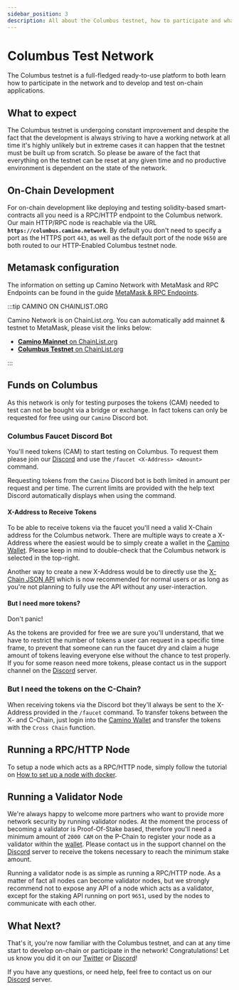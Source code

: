 ```yaml
---
sidebar_position: 3
description: All about the Columbus testnet, how to participate and what to expect.
---
```


# Columbus Test Network

The Columbus testnet is a full-fledged ready-to-use platform to both learn how to participate in the network and to develop and test on-chain applications.

## What to expect

The Columbus testnet is undergoing constant improvement and despite the fact that the development is always striving to have a working network at all time it's highly unlikely but in extreme cases it can happen that the testnet must be built up from scratch. So please be aware of the fact that everything on the testnet can be reset at any given time and no productive environment is dependent on the state of the network.

## On-Chain Development

For on-chain development like deploying and testing solidity-based smart-contracts all you need is a RPC/HTTP endpoint to the Columbus network. Our main HTTP/RPC node is reachable via the URL **`https://columbus.camino.network`**. By default you don't need to specify a port as the HTTPS port `443`, as well as the default port of the node `9650` are both routed to our HTTP-Enabled Columbus testnet node.

## Metamask configuration

The information on setting up Camino Network with MetaMask and RPC Endpoints can be found in the guide [MetaMask & RPC Endpoints](/guides/metamask-rpc-endpoints).

:::tip CAMINO ON CHAINLIST.ORG

Camino Network is on ChainList.org. You can automatically add mainnet & testnet to MetaMask, please visit the links below:

- [**Camino Mainnet** on ChainList.org](https://chainlist.org/?search=camino&testnets=false)
- [**Columbus Testnet** on ChainList.org](https://chainlist.org/?search=columbus&testnets=true)

:::

## Funds on Columbus

As this network is only for testing purposes the tokens (CAM) needed to test can not be bought via a bridge or exchange. In fact tokens can only be requested for free using our `Camino` Discord bot.

### Columbus Faucet Discord Bot

You'll need tokens (CAM) to start testing on Columbus. To request them please join our [Discord](https://discord.gg/camino) and use the `/faucet <X-Address> <Amount>` command.

Requesting tokens from the `Camino` Discord bot is both limited in amount per request and per time. The current limits are provided with the help text Discord automatically displays when using the command.

#### X-Address to Receive Tokens

To be able to receive tokens via the faucet you'll need a valid X-Chain address for the Columbus network. There are multiple ways to create a X-Address where the easiest would be to simply create a wallet in the [Camino Wallet](https://suite.camino.network/). Please keep in mind to double-check that the Columbus network is selected in the top-right.

Another way to create a new X-Address would be to directly use the [X-Chain JSON API](../developer/apis/camino-node-apis/x-chain.mdx) which is now recommended for normal users or as long as you're not planning to fully use the API without any user-interaction.

#### But I need more tokens?

Don't panic!

As the tokens are provided for free we are sure you'll understand, that we have to restrict the number of tokens a user can request in a specific time frame, to prevent that someone can run the faucet dry and claim a huge amount of tokens leaving everyone else without the chance to test properly. If you for some reason need more tokens, please contact us in the support channel on the [Discord](https://discord.gg/camino) server.

### But I need the tokens on the C-Chain?

When receiving tokens via the Discord bot they'll always be sent to the X-Address provided in the `/faucet` command. To transfer tokens between the X- and C-Chain, just login into the [Camino Wallet](https://suite.camino.network/) and transfer the tokens with the `Cross Chain` function.

## Running a RPC/HTTP Node

To setup a node which acts as a RPC/HTTP node, simply follow the tutorial on [How to set up a node with docker](/camino-node/set-up-node-with-docker.md).

## Running a Validator Node

We're always happy to welcome more partners who want to provide more network security by running validator nodes. At the moment the process of becoming a validator is Proof-Of-Stake based, therefore you'll need a minimum amount of `2000 CAM` on the P-Chain to register your node as a validator within the [wallet](https://suite.camino.network/). Please contact us in the support channel on the [Discord](https://discord.gg/camino) server to receive the tokens necessary to reach the minimum stake amount.

Running a validator node is as simple as running a RPC/HTTP node. As a matter of fact all nodes can become validator nodes, but we strongly recommend not to expose any API of a node which acts as a validator, except for the staking API running on port `9651`, used by the nodes to communicate with each other.

## What Next?

That's it, you're now familiar with the Columbus testnet, and can at any time start to develop on-chain or participate in the network! Congratulations! Let us know you did it on our [Twitter](https://twitter.com/camino_network) or [Discord](https://discord.gg/camino)!

If you have any questions, or need help, feel free to contact us on our [Discord](https://discord.gg/camino) server.

